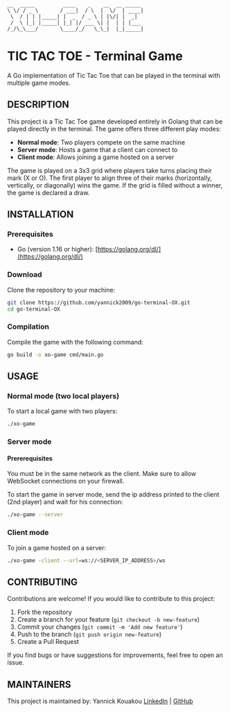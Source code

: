 ```
__  _____         ____    _    __  __ _____ 
\ \/ / _ \       / ___|  / \  |  \/  | ____|
 \  / | | |_____| |  _  / _ \ | |\/| |  _|  
 /  \ |_| |_____| |_| |/ ___ \| |  | | |___ 
/_/\_\___/       \____/_/   \_\_|  |_|_____|
```

# TIC TAC TOE - Terminal Game

A Go implementation of Tic Tac Toe that can be played in the terminal with multiple game modes.

## DESCRIPTION

This project is a Tic Tac Toe game developed entirely in Golang that can be played directly in the terminal. The game offers three different play modes:

- **Normal mode**: Two players compete on the same machine
- **Server mode**: Hosts a game that a client can connect to
- **Client mode**: Allows joining a game hosted on a server

The game is played on a 3x3 grid where players take turns placing their mark (X or O). The first player to align three of their marks (horizontally, vertically, or diagonally) wins the game. If the grid is filled without a winner, the game is declared a draw.

## INSTALLATION

### Prerequisites

- Go (version 1.16 or higher): [https://golang.org/dl/](https://golang.org/dl/)

### Download

Clone the repository to your machine:

```bash
git clone https://github.com/yannick2009/go-terminal-OX.git
cd go-terminal-OX
```

### Compilation

Compile the game with the following command:

```bash
go build -o xo-game cmd/main.go 
```

## USAGE

### Normal mode (two local players)

To start a local game with two players:

```bash
./xo-game
```

### Server mode

#### Prererequisites

You must be in the same network as the client. Make sure to allow WebSocket connections on your firewall.

To start the game in server mode, send the ip address printed to the client (2nd player) and wait for his connection:

```bash
./xo-game --server
```

### Client mode

To join a game hosted on a server:

```bash
./xo-game -client --url=ws://<SERVER_IP_ADDRESS>/ws
```

## CONTRIBUTING

Contributions are welcome! If you would like to contribute to this project:

1. Fork the repository
2. Create a branch for your feature (`git checkout -b new-feature`)
3. Commit your changes (`git commit -m 'Add new feature'`)
4. Push to the branch (`git push origin new-feature`)
5. Create a Pull Request

If you find bugs or have suggestions for improvements, feel free to open an issue.

## MAINTAINERS

This project is maintained by: Yannick Kouakou 
[LinkedIn](https://www.linkedin.com/in/yannick-k-946970200/) | [GitHub](https://github.com/yannick2009/)
